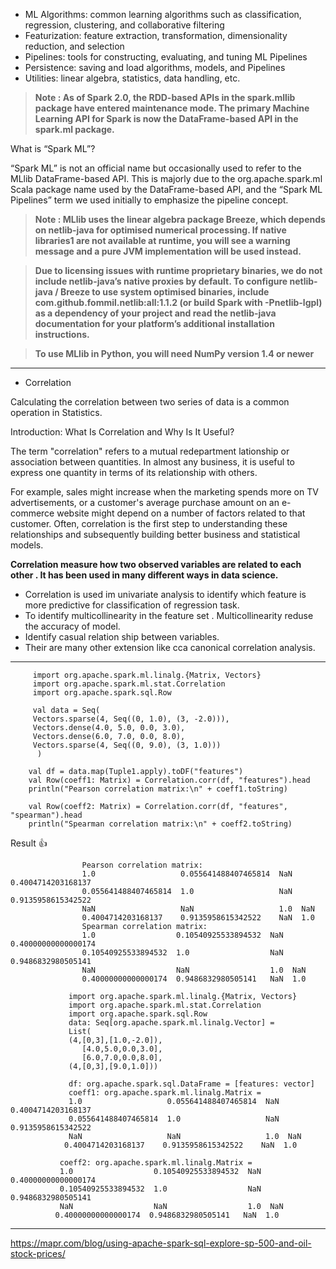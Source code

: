 - ML Algorithms: common learning algorithms such as classification, regression, clustering, and collaborative filtering
- Featurization: feature extraction, transformation, dimensionality reduction, and selection
- Pipelines: tools for constructing, evaluating, and tuning ML Pipelines
- Persistence: saving and load algorithms, models, and Pipelines
- Utilities: linear algebra, statistics, data handling, etc.

> **Note : As of Spark 2.0, the RDD-based APIs in the spark.mllib package have entered maintenance mode. The primary Machine Learning API for Spark is now the DataFrame-based API in the spark.ml package.**


What is “Spark ML”?

“Spark ML” is not an official name but occasionally used to refer to the MLlib DataFrame-based API. This is majorly due to the org.apache.spark.ml Scala package name used by the DataFrame-based API, and the “Spark ML Pipelines” term we used initially to emphasize the pipeline concept.

> **Note : MLlib uses the linear algebra package Breeze, which depends on netlib-java for optimised numerical processing. If native libraries1 are not available at runtime, you will see a warning message and a pure JVM implementation will be used instead.**

> **Due to licensing issues with runtime proprietary binaries, we do not include netlib-java’s native proxies by default. To configure netlib-java / Breeze to use system optimised binaries, include com.github.fommil.netlib:all:1.1.2 (or build Spark with -Pnetlib-lgpl) as a dependency of your project and read the netlib-java documentation for your platform’s additional installation instructions.**

> **To use MLlib in Python, you will need NumPy version 1.4 or newer**


-------------------------------------------------
- Correlation 

Calculating the correlation between two series of data is a common operation in Statistics.

Introduction: What Is Correlation and Why Is It Useful?

The term "correlation" refers to a mutual redepartment lationship or association between quantities. In almost any business, it is useful to express one quantity in terms of its relationship with others.

For example, sales might increase when the marketing spends more on TV advertisements, or a customer's average purchase amount on an e-commerce website might depend on a number of factors related to that customer. Often, correlation is the first step to understanding these relationships and subsequently building better business and statistical models.

**Correlation measure how two observed variables are related to each other . It has been used in many different ways in data science.**

- Correlation is used im univariate analysis to identify which feature is more predictive for classification of regression task.
- To identify multicollinearity in the feature set . Multicollinearity reduse the accuracy of model.
- Identify casual relation ship between variables.
- Their are many other extension like cca canonical correlation analysis.

-----------------------------------------------------------------

         import org.apache.spark.ml.linalg.{Matrix, Vectors}
         import org.apache.spark.ml.stat.Correlation
         import org.apache.spark.sql.Row

         val data = Seq(
         Vectors.sparse(4, Seq((0, 1.0), (3, -2.0))),
         Vectors.dense(4.0, 5.0, 0.0, 3.0),
         Vectors.dense(6.0, 7.0, 0.0, 8.0),
         Vectors.sparse(4, Seq((0, 9.0), (3, 1.0)))
          )

        val df = data.map(Tuple1.apply).toDF("features")
        val Row(coeff1: Matrix) = Correlation.corr(df, "features").head
        println("Pearson correlation matrix:\n" + coeff1.toString)

        val Row(coeff2: Matrix) = Correlation.corr(df, "features", "spearman").head
        println("Spearman correlation matrix:\n" + coeff2.toString)



Result :+1: 

                    Pearson correlation matrix:
                    1.0                   0.055641488407465814  NaN  0.4004714203168137  
                    0.055641488407465814  1.0                   NaN  0.9135958615342522  
                    NaN                   NaN                   1.0  NaN                 
                    0.4004714203168137    0.9135958615342522    NaN  1.0                 
                    Spearman correlation matrix:
                    1.0                  0.10540925533894532  NaN  0.40000000000000174  
                    0.10540925533894532  1.0                  NaN  0.9486832980505141   
                    NaN                  NaN                  1.0  NaN                  
                    0.40000000000000174  0.9486832980505141   NaN  1.0   
               
                 import org.apache.spark.ml.linalg.{Matrix, Vectors}
                 import org.apache.spark.ml.stat.Correlation
                 import org.apache.spark.sql.Row
                 data: Seq[org.apache.spark.ml.linalg.Vector] =
                 List(
                 (4,[0,3],[1.0,-2.0]),
                    [4.0,5.0,0.0,3.0], 
                    [6.0,7.0,0.0,8.0], 
                 (4,[0,3],[9.0,1.0]))

                 df: org.apache.spark.sql.DataFrame = [features: vector]
                 coeff1: org.apache.spark.ml.linalg.Matrix =
                 1.0                   0.055641488407465814  NaN  0.4004714203168137
                 0.055641488407465814  1.0                   NaN  0.9135958615342522
                 NaN                   NaN                   1.0  NaN
                0.4004714203168137    0.9135958615342522    NaN  1.0

               coeff2: org.apache.spark.ml.linalg.Matrix =
               1.0                  0.10540925533894532  NaN  0.40000000000000174
               0.10540925533894532  1.0                  NaN  0.9486832980505141
               NaN                  NaN                  1.0  NaN
              0.40000000000000174  0.9486832980505141   NaN  1.0


-------------------------------------------------------------

https://mapr.com/blog/using-apache-spark-sql-explore-sp-500-and-oil-stock-prices/
